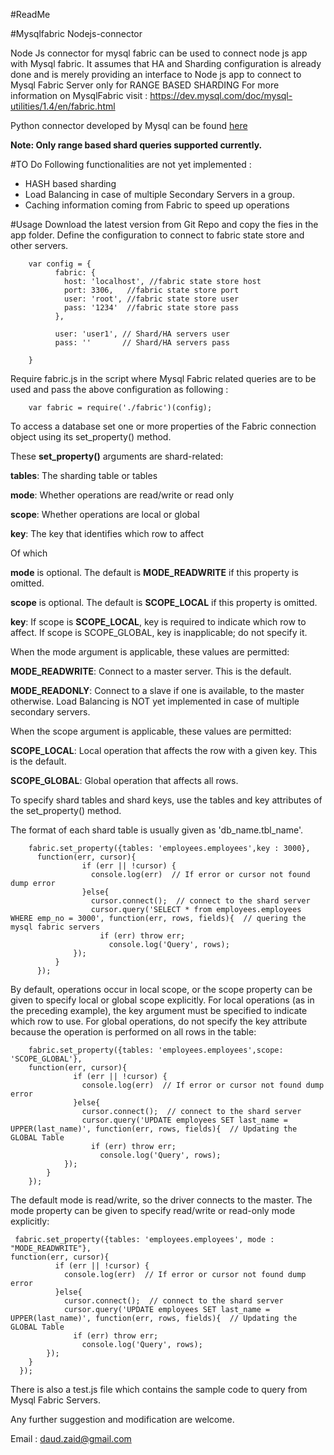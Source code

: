 #ReadMe

#Mysqlfabric Nodejs-connector

Node Js connector for mysql fabric can be used to connect node js app with Mysql fabric. It assumes that HA and Sharding configuration is already done and is merely providing an interface to Node js app to connect to Mysql Fabric Server only for RANGE BASED SHARDING
For more information on MysqlFabric visit : https://dev.mysql.com/doc/mysql-utilities/1.4/en/fabric.html

Python connector developed by Mysql can be found [here](https://dev.mysql.com/doc/mysql-utilities/1.4/en/connector-python-fabric-connect.html) 

**Note: Only range based shard queries supported currently.**

#TO Do
Following functionalities are not yet implemented : 
* HASH based sharding
* Load Balancing in case of multiple Secondary Servers in a group.
* Caching information coming from Fabric to speed up operations

#Usage
Download the latest version from Git Repo and copy the fies in the app folder. 
Define the configuration to connect to fabric state store and other servers.

        var config = {
              fabric: {
                host: 'localhost', //fabric state store host
                port: 3306,   //fabric state store port
                user: 'root', //fabric state store user
                pass: '1234'  //fabric state store pass
              },

              user: 'user1', // Shard/HA servers user
              pass: ''       // Shard/HA servers pass

        }



Require fabric.js in the script where Mysql Fabric related queries are to be used and pass the above configuration as following :

        var fabric = require('./fabric')(config);

To access a database set one or more properties of the Fabric connection object using its set_property() method.

These **set_property()** arguments are shard-related:

**tables**: The sharding table or tables

**mode**: Whether operations are read/write or read only

**scope**: Whether operations are local or global

**key**: The key that identifies which row to affect

Of which 

**mode** is optional. The default is **MODE_READWRITE** if this property is omitted.

**scope** is optional. The default is **SCOPE_LOCAL** if this property is omitted.

**key**: If scope is **SCOPE_LOCAL**, key is required to indicate which row to affect. If scope is SCOPE_GLOBAL, key is inapplicable; do not specify it.

When the mode argument is applicable, these values are permitted:

**MODE_READWRITE**: Connect to a master server. This is the default.

**MODE_READONLY**: Connect to a slave if one is available, to the master otherwise. Load Balancing is NOT yet implemented in case of multiple secondary servers.

When the scope argument is applicable, these values are permitted:

**SCOPE_LOCAL**: Local operation that affects the row with a given key. This is the default.

**SCOPE_GLOBAL**: Global operation that affects all rows.

To specify shard tables and shard keys, use the tables and key attributes of the set_property() method.

The format of each shard table is usually given as 'db_name.tbl_name'.

        fabric.set_property({tables: 'employees.employees',key : 3000},
          function(err, cursor){
                    if (err || !cursor) {
                      console.log(err)  // If error or cursor not found dump error
                    }else{
                      cursor.connect();  // connect to the shard server
                      cursor.query('SELECT * from employees.employees WHERE emp_no = 3000', function(err, rows, fields){  // quering the mysql fabric servers
                        if (err) throw err; 
                          console.log('Query', rows);  
                  });
              }
          });


By default, operations occur in local scope, or the scope property can be given to specify local or global scope explicitly. For local operations (as in the preceding example), the key argument must be specified to indicate which row to use. For global operations, do not specify the key attribute because the operation is performed on all rows in the table:

        fabric.set_property({tables: 'employees.employees',scope: 'SCOPE_GLOBAL'},
        function(err, cursor){
                  if (err || !cursor) {
                    console.log(err)  // If error or cursor not found dump error
                  }else{
                    cursor.connect();  // connect to the shard server
                    cursor.query('UPDATE employees SET last_name = UPPER(last_name)', function(err, rows, fields){  // Updating the GLOBAL Table
                      if (err) throw err; 
                        console.log('Query', rows);  
                });
            }
        });

The default mode is read/write, so the driver connects to the master. The mode property can be given to specify read/write or read-only mode explicitly:

     fabric.set_property({tables: 'employees.employees', mode : "MODE_READWRITE"},
    function(err, cursor){
              if (err || !cursor) {
                console.log(err)  // If error or cursor not found dump error
              }else{
                cursor.connect();  // connect to the shard server
                cursor.query('UPDATE employees SET last_name = UPPER(last_name)', function(err, rows, fields){  // Updating the GLOBAL Table
                  if (err) throw err; 
                    console.log('Query', rows);  
            });
        }
      });

There is also a test.js file which contains the sample code to query from Mysql Fabric Servers.

Any further suggestion and modification are welcome.

Email : daud.zaid@gmail.com
